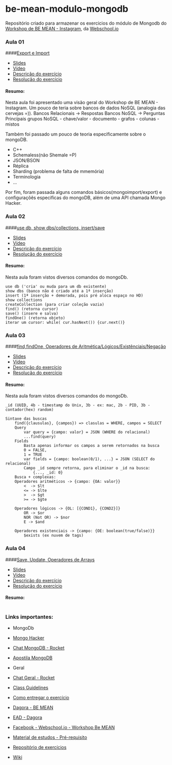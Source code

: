 # be-mean-modulo-mongodb

Repositório criado para armazenar os exercicios do módulo de Mongodb do [Workshop de BE MEAN - Instagram](https://github.com/Webschool-io/be-mean-instagram), da [Webschool.io](https://github.com/Webschool-io)

### Aula 01
####[Export e Import](https://github.com/Webschool-io/be-mean-instagram/blob/master/apostila/mongodb/export_import.md)

 - [Slides](https://docs.google.com/presentation/d/1KXxmcwd47x4v2SymyiBPK7ucn80PruSvcw4mZ5S3nWc/edit?pli=1#slide=id.p)
 - [Vídeo](https://www.youtube.com/watch?v=leYxsEAL_yY)
 - [Descrição do exercício](https://github.com/Webschool-io/be-mean-instagram/blob/master/apostila/mongodb/export_import.md)
 - [Resolução do exercício](https://github.com/filipe1309/be-mean-modulo-mongodb/blob/master/exercises/class-01-resolved-filipe1309-filipe-leuch-bonfim.md)

#### Resumo:
Nesta aula foi apresentado uma visão geral do Workshop de BE MEAN - Instagram.
Um pouco de teria sobre bancos de dados NoSQL (analogia das cervejas =)).
	Bancos Relacionais -> Respostas
	Bancos NoSQL -> Perguntas
	Princípais grupos NoSQL
	- chave/valor
	- documento
	- grafos
	- colunas
	- mistos

Também foi passado um pouco de teoria especificamente sobre o mongoDB.
- C++
- Schemaless(não Shemale =P)
- JSON/BSON
- Réplica
- Sharding (problema de falta de mmemória)
- Terminologia
- ...

Por fim, foram passada alguns comandos básicos(mongoimport/export) e configuraçõẽs especificas do mongoDB, além de uma API chamada Mongo Hacker.


### Aula 02
####[use db, show dbs/collections, insert/save](https://github.com/Webschool-io/be-mean-instagram/blob/master/apostila/classes/mongodb/class-02-resolved.md)

 - [Slides](https://docs.google.com/presentation/d/1KXxmcwd47x4v2SymyiBPK7ucn80PruSvcw4mZ5S3nWc/edit?pli=1#slide=id.p)
 - [Vídeo](https://www.youtube.com/watch?v=PaNVk0V2UNI)
 - [Descrição do exercício](https://github.com/Webschool-io/be-mean-instagram/blob/master/apostila/classes/mongodb/class-02-resolved.md)
 - [Resolução do exercício](https://github.com/filipe1309/be-mean-modulo-mongodb/blob/master/exercises/class-02-resolved-filipe1309-filipe-leuch-bonfim.md)

#### Resumo:
Nesta aula foram vistos diversos comandos do mongoDb.

```
use db ('cria' ou muda para um db existente)
show dbs (banco não é criado até a 1ª inserção)
insert (1ª inserção + demorada, pois pré aloca espaço no HD)
show collections
createCollection (para criar coleção vazia)
find() (retorna cursor)
save() (insere e salva)
findOne() (retorna objeto)
iterar um cursor: while( cur.hasNext()) {cur.next()}
```


### Aula 03
####[find,findOne, Operadores de Aritmética/Lógicos/Existênciais/Negação](https://github.com/Webschool-io/be-mean-instagram/blob/master/apostila/mongodb/find-findOne.md)

 - [Slides](https://docs.google.com/presentation/d/1KXxmcwd47x4v2SymyiBPK7ucn80PruSvcw4mZ5S3nWc/edit?pli=1#slide=id.p)
 - [Vídeo](https://www.youtube.com/watch?v=cIHjA1hyPPY&feature=youtu.be)
 - [Descrição do exercício](https://github.com/Webschool-io/be-mean-instagram/blob/master/apostila/classes/mongodb/class-03-resolved.md)
 - [Resolução do exercício](https://github.com/filipe1309/be-mean-modulo-mongodb/blob/master/exercises/class-03-resolved-filipe1309-filipe-leuch-bonfim.md)

#### Resumo:
Nesta aula foram vistos diversos comandos do mongoDb.
```
_id (UUID, 4b - timestamp do Unix, 3b - ex: mac, 2b - PID, 3b - contador(hex) random)

Sintaxe das buscas
	find({clausulas}, {campos}) => clasulas = WHERE, campos = SELECT
	Query
		var query = {campo: valor} = JSON (WHERE do relacional)
		...find(query)
	Fields
		Basta apenas informar os campos a serem retornados na busca
		0 = FALSE,
		1 = TRUE
		var fields = {campo: boolean(0/1), ...} = JSON (SELECT do relacional)
		Campo _id sempre retorna, para eliminar o _id na busca:
			{..., _id: 0}
	Busca + complexas:
	Operadores aritméticos -> {campo: {OA: valor}}
		<  -> $lt
		<= -> $lte
		>  -> $gt
		>= -> $gte

	Operadores lógicos -> {OL: [{COND1}, {COND2}]}
		OR -> $or
		NOR (Not OR) -> $nor
		E -> $and

	Operadores existenciais -> {campo: {OE: boolean(true/false)}}
		$exists (ex nuvem de tags)

```

### Aula 04
####[Save, Update, Operadores de Arrays](https://github.com/Webschool-io/be-mean-instagram/blob/master/apostila/module-mongodb/update.md)

 - [Slides](https://docs.google.com/presentation/d/1KXxmcwd47x4v2SymyiBPK7ucn80PruSvcw4mZ5S3nWc/edit?pli=1#slide=id.gd8825a620_4_118)
 - [Vídeo]()
 - [Descrição do exercício]()
 - [Resolução do exercício]()

#### Resumo:
```
```

### Links importantes:
- MongoDb
 - [Mongo Hacker](https://github.com/TylerBrock/mongo-hacker)
 - [Chat MongoDB - Rocket](http://be-mean.rocket.chat/channel/mongodb)
 - [Apostila MongoDB](https://github.com/Webschool-io/be-mean-instagram/tree/master/apostila/mongodb)

- Geral
 - [Chat Geral - Rocket](http://be-mean.rocket.chat/channel/general)
 - [Class Guidelines](https://github.com/Webschool-io/be-mean-instagram/blob/master/class-guidelines.md)
 - [Como entregar o exercício](https://github.com/Webschool-io/be-mean-instagram/wiki/Exerc%C3%ADcios)
 - [Dagora - BE MEAN](http://dagora.net/be-mean/)
 - [EAD - Dagora](http://aprenda.dagora.net/login/)
 - [Facebook - Webschool.io - Workshop Be MEAN](https://www.facebook.com/groups/workshop.be.mean/)
 - [Material de estudos - Pré-requisito](http://aprenda.dagora.net/discussao/1/1/material-de-estudos-como-pre-requisitos/)
 - [Repositório de exercícios](https://github.com/Webschool-io/be-mean-instagram-mongodb-excercises)
 - [Wiki](https://github.com/Webschool-io/be-mean-instagram/wiki)
